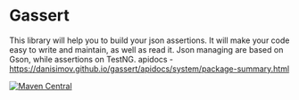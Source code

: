 # Gassert
This library will help you to build your json assertions. It will make your code easy to write and maintain, as well as read it.
Json managing are based on Gson, while assertions on TestNG.
apidocs - https://danisimov.github.io/gassert/apidocs/system/package-summary.html

[![Maven Central](https://maven-badges.herokuapp.com/maven-central/com.github.danisimov/gassert/badge.svg)](https://maven-badges.herokuapp.com/maven-central/com.github.danisimov/gassert)
